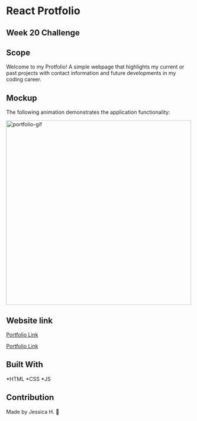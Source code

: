 # React Protfolio
## Week 20 Challenge

## Scope
Welcome to my Protfolio! A simple webpage that highlights my current or past projects with contact information and future developments in my coding career. 

## Mockup 
The following animation demonstrates the application functionality:

<img width="500" alt="portfolio-gif" src="https://user-images.githubusercontent.com/82549162/133012138-ab2c653b-a599-4fd4-9eae-afa7f02847dc.gif">

## Website link 

<a href="https://jhardisty333.github.io/permanently-fall/">Portfolio Link</a>

<a href="https://jhardisty333.github.io/autumn-watch/">Portfolio Link</a>


## Built With
*HTML *CSS *JS

## Contribution
Made by Jessica H. 🖤

